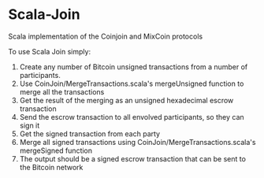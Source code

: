 # Scala-Join
Scala implementation of the Coinjoin and MixCoin protocols

To use Scala Join simply:
  1. Create any number of Bitcoin unsigned transactions from a number of participants.
  2. Use CoinJoin/MergeTransactions.scala's mergeUnsigned function to merge all the transactions
  3. Get the result of the merging as an unsigned hexadecimal escrow transaction
  4. Send the escrow transaction to all envolved participants, so they can sign it
  5. Get the signed transaction from each party
  6. Merge all signed transactions using CoinJoin/MergeTransactions.scala's mergeSigned function
  7. The output should be a signed escrow transaction that can be sent to the Bitcoin network
